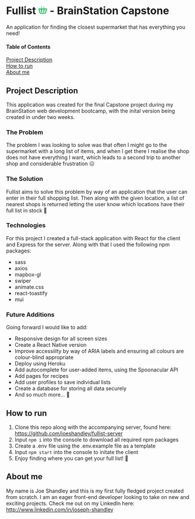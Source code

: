 # Fullist <img src="./src/assets/logos/logo-filled.png" alt="Fullist logo" width="24"/> - BrainStation Capstone

An application for finding the closest supermarket that has everything you need!

#### Table of Contents

[Project Description](#description)  
[How to run](#how-to-run)  
[About me](#about)

## Project Description <a name="description"/>

This application was created for the final Capstone project during my BrainStation web development bootcamp, with the inital version being created in under two weeks.

### The Problem

The problem I was looking to solve was that often I might go to the supermarket with a long list of items, and when I get there I realise the shop does not have everything I want, which leads to a second trip to another shop and considerable frustration 😖

### The Solution

Fullist aims to solve this problem by way of an application that the user can enter in their full shopping list. Then along with the given location, a list of nearest shops is returned letting the user know which locations have their full list in stock 🛒

### Technologies

For this project I created a full-stack application with React for the client and Express for the server. Along with that I used the following npm packages:

- sass
- axios
- mapbox-gl
- swiper
- animate.css
- react-toastify
- mui

### Future Additions

Going forward I would like to add:

- Responsive design for all screen sizes
- Create a React Native version
- Improve accessiilty by way of ARIA labels and ensuring all colours are colour-blind appropriate
- Deploy using Heroku
- Add autocomplete for user-added items, using the Spoonacular API
- Add pages for recipes
- Add user profiles to save individual lists
- Create a database for storing all data securely
- And so much more... 🚀

## How to run <a name="how-to-run"/>

1. Clone this repo along with the accompanying server, found here: https://github.com/joeshandley/fullist-server
2. Input `npm i` into the console to download all required npm packages
3. Create a .env file using the .env.example file as a template
4. Input `npm start` into the console to initate the client
5. Enjoy finding where you can get your full list! 🥳

## About me <a name="about"/>

My name is Joe Shandley and this is my first fully fledged project created from scratch. I am an eager front-end developer looking to take on new and exciting projects. Check me out on my LinkedIn here: http://www.linkedin.com/in/joseph-shandley
